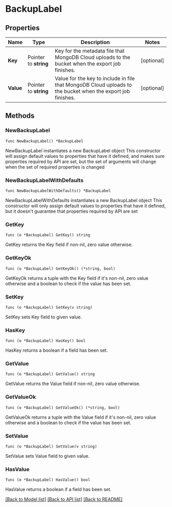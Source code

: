 # BackupLabel

## Properties

Name | Type | Description | Notes
------------ | ------------- | ------------- | -------------
**Key** | Pointer to **string** | Key for the metadata file that MongoDB Cloud uploads to the bucket when the export job finishes. | [optional] 
**Value** | Pointer to **string** | Value for the key to include in file that MongoDB Cloud uploads to the bucket when the export job finishes. | [optional] 

## Methods

### NewBackupLabel

`func NewBackupLabel() *BackupLabel`

NewBackupLabel instantiates a new BackupLabel object
This constructor will assign default values to properties that have it defined,
and makes sure properties required by API are set, but the set of arguments
will change when the set of required properties is changed

### NewBackupLabelWithDefaults

`func NewBackupLabelWithDefaults() *BackupLabel`

NewBackupLabelWithDefaults instantiates a new BackupLabel object
This constructor will only assign default values to properties that have it defined,
but it doesn't guarantee that properties required by API are set

### GetKey

`func (o *BackupLabel) GetKey() string`

GetKey returns the Key field if non-nil, zero value otherwise.

### GetKeyOk

`func (o *BackupLabel) GetKeyOk() (*string, bool)`

GetKeyOk returns a tuple with the Key field if it's non-nil, zero value otherwise
and a boolean to check if the value has been set.

### SetKey

`func (o *BackupLabel) SetKey(v string)`

SetKey sets Key field to given value.

### HasKey

`func (o *BackupLabel) HasKey() bool`

HasKey returns a boolean if a field has been set.

### GetValue

`func (o *BackupLabel) GetValue() string`

GetValue returns the Value field if non-nil, zero value otherwise.

### GetValueOk

`func (o *BackupLabel) GetValueOk() (*string, bool)`

GetValueOk returns a tuple with the Value field if it's non-nil, zero value otherwise
and a boolean to check if the value has been set.

### SetValue

`func (o *BackupLabel) SetValue(v string)`

SetValue sets Value field to given value.

### HasValue

`func (o *BackupLabel) HasValue() bool`

HasValue returns a boolean if a field has been set.


[[Back to Model list]](../README.md#documentation-for-models) [[Back to API list]](../README.md#documentation-for-api-endpoints) [[Back to README]](../README.md)


